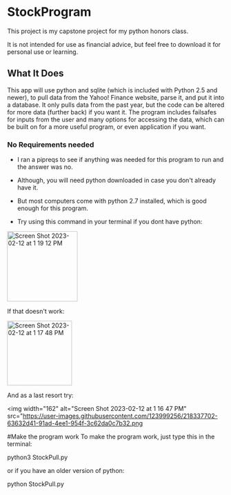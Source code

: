# StockProgram
This project is my capstone project for my python honors class. 

It is not intended for use as financial advice, but feel free to download it for personal use or learning.

## What It Does
This app will use python and sqlite (which is included with Python 2.5 and newer), to pull data from the Yahoo! Finance website, parse it, and put it into a database. It only pulls data from the past year, but the code can be altered for more data (further back) if you want it. The program includes failsafes for inputs from the user and many options for accessing the data, which can be built on for a more useful program, or even application if you want. 

### No Requirements needed

* I ran a pipreqs to see if anything was needed for this program to run and the answer was no. 

* Although, you will need python downloaded in case you don't already have it. 

* But most computers come with python 2.7 installed, which is good enough for this program.

* Try using this command in your terminal if you dont have python:

<img width="163" alt="Screen Shot 2023-02-12 at 1 19 12 PM" src="https://user-images.githubusercontent.com/123999256/218337823-d1eda334-b6d9-441a-b298-17e4154c7713.png">

If that doesn't work:

<img width="150" alt="Screen Shot 2023-02-12 at 1 17 48 PM" src="https://user-images.githubusercontent.com/123999256/218337756-ffda2b49-53c7-4a32-8299-e219fb547c62.png">


And as a last resort try:

<img width="162" alt="Screen Shot 2023-02-12 at 1 16 47 PM" src="https://user-images.githubusercontent.com/123999256/218337702-63632d41-91ad-4ee1-954f-3c62da0c7b32.png

#Make the program work
To make the program work, just type this in the terminal:

python3 StockPull.py

or if you have an older version of python:

python StockPull.py
